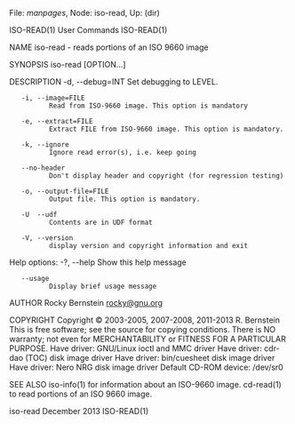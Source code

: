 File: *manpages*,  Node: iso-read,  Up: (dir)

ISO-READ(1)                      User Commands                     ISO-READ(1)



NAME
       iso-read - reads portions of an ISO 9660 image

SYNOPSIS
       iso-read [OPTION...]

DESCRIPTION
       -d, --debug=INT
              Set debugging to LEVEL.

       -i, --image=FILE
              Read from ISO-9660 image. This option is mandatory

       -e, --extract=FILE
              Extract FILE from ISO-9660 image. This option is mandatory.

       -k, --ignore
              Ignore read error(s), i.e. keep going

       --no-header
              Don't display header and copyright (for regression testing)

       -o, --output-file=FILE
              Output file. This option is mandatory.

       -U  --udf
              Contents are in UDF format

       -V, --version
              display version and copyright information and exit

   Help options:
       -?, --help
              Show this help message

       --usage
              Display brief usage message

AUTHOR
       Rocky Bernstein <rocky@gnu.org>

COPYRIGHT
       Copyright © 2003-2005, 2007-2008, 2011-2013 R. Bernstein
       This is free software; see the source for copying conditions.  There is
       NO warranty; not even for MERCHANTABILITY or FITNESS FOR  A  PARTICULAR
       PURPOSE.  Have driver: GNU/Linux ioctl and MMC driver Have driver: cdr‐
       dao (TOC) disk image driver Have driver: bin/cuesheet disk image driver
       Have driver: Nero NRG disk image driver Default CD-ROM device: /dev/sr0

SEE ALSO
       iso-info(1)  for  information  about  an ISO-9660 image.  cd-read(1) to
       read portions of an ISO 9660 image.



iso-read                         December 2013                     ISO-READ(1)
